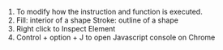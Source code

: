 1. To modify how the instruction and function is executed.
2. Fill: interior of a shape
Stroke: outline of a shape
3. Right click to Inspect Element
4. Control + option + J to open Javascript console on Chrome
